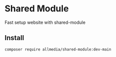 # Shared Module

Fast setup website with shared-module

## Install
```bash
composer require allmedia/shared-module:dev-main